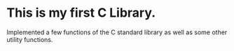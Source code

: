 # This is my first C Library.

Implemented a few functions of the C standard library as well as some other utility functions.

